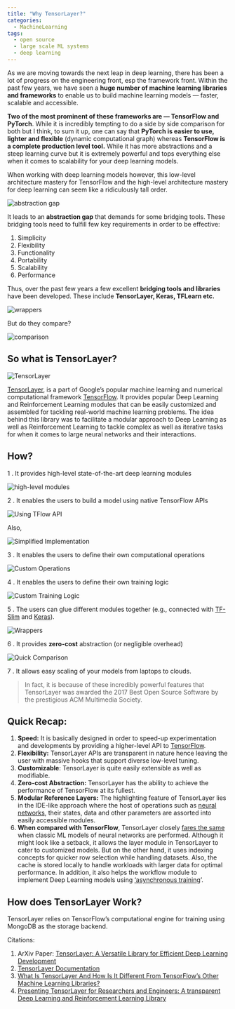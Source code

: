 ```yaml
---
title: "Why TensorLayer?"
categories:
  - MachineLearning
tags:
  - open source
  - large scale ML systems
  - deep learning
---
```

As we are moving towards the next leap in deep learning, there has been a lot of progress on the engineering front, esp the framework front. Within the past few years, we have seen a **huge number of machine learning libraries and frameworks** to enable us to build machine learning models — faster, scalable and accessible.

**Two of the most prominent of these frameworks are — TensorFlow and PyTorch**. While it is incredibly tempting to do a side by side comparison for both but I think, to sum it up, one can say that **PyTorch is easier to use, lighter and flexible** (dynamic computational graph) whereas **TensorFlow is a complete production level tool.** While it has more abstractions and a steep learning curve but it is extremely powerful and tops everything else when it comes to scalability for your deep learning models.

When working with deep learning models however, this low-level architecture mastery for TensorFlow and the high-level architecture mastery for deep learning can seem like a ridiculously tall order.

![abstraction gap](/assets/post-images/why-tensorlayer/1.png)

It leads to an **abstraction gap** that demands for some bridging tools. These bridging tools need to fulfill few key requirements in order to be
effective:

1. Simplicity
2. Flexibility
3. Functionality
4. Portability
5. Scalability
6. Performance

Thus, over the past few years a few excellent **bridging tools and libraries** have been developed. These include **TensorLayer, Keras, TFLearn etc.**

![wrappers](/assets/post-images/why-tensorlayer/2.png)

But do they compare?

![comparison](/assets/post-images/why-tensorlayer/3.png)


## So what is TensorLayer?

![TensorLayer](/assets/post-images/why-tensorlayer/4.png)

[TensorLayer](https://tensorlayer.readthedocs.io/en/latest/), is a part of Google’s popular machine learning and numerical computational framework [TensorFlow](https://www.tensorflow.org/). It provides popular Deep Learning and Reinforcement Learning modules
that can be easily customized and assembled for tackling real-world machine learning problems. The idea behind this library was to facilitate a modular approach to Deep Learning as well as Reinforcement Learning to tackle complex as well as iterative tasks for when it comes to large neural networks and their interactions.

## How?

1 . It provides high-level state-of-the-art deep learning modules

![high-level modules](/assets/post-images/why-tensorlayer/5.png)

2 . It enables the users to build a model using native TensorFlow APIs

![Using TFlow API](/assets/post-images/why-tensorlayer/6.png)

Also,

![Simplified Implementation](/assets/post-images/why-tensorlayer/7.png)

3 . It enables the users to define their own computational operations

![Custom Operations](/assets/post-images/why-tensorlayer/8.png)


4 . It enables the users to define their own training logic

![Custom Training Logic](/assets/post-images/why-tensorlayer/9.png)

5 . The users can glue different modules together (e.g., connected with [TF-Slim](http://tensorlayer.readthedocs.io/en/latest/modules/layers.html#connect-tf-slim) and [Keras](http://tensorlayer.readthedocs.io/en/latest/modules/layers.html#connect-keras)).

![Wrappers](/assets/post-images/why-tensorlayer/10.png)

6 . It provides **zero-cost** abstraction (or negligible overhead)

![Quick Comparison](/assets/post-images/why-tensorlayer/1.png)


7 . It allows easy scaling of your models from laptops to clouds.

> In fact, it is because of these incredibly powerful features that TensorLayer was awarded the 2017 Best Open Source Software by the prestigious ACM Multimedia Society.

## Quick Recap:

1. **Speed:** It is basically designed in order to speed-up experimentation and developments by providing a higher-level API to [TensorFlow](https://www.techleer.com/articles/486-presenting-to-you-the-second-annual-tensorflow-dev-summit-2018/).
2. **Flexibility:** TensorLayer APIs are transparent in nature hence leaving the user with massive hooks that support diverse low-level tuning.
3. **Customizable**: TensorLayer is quite easily extensible as well as modifiable.
4. **Zero-cost Abstraction:** TensorLayer has the ability to achieve the performance of TensorFlow at its fullest.
5. **Modular Reference Layers:** The highlighting feature of TensorLayer lies in the IDE-like approach where the host of operations such as [neural networks](https://analyticsindiamag.com/how-synthetic-gradients-are-used-to-optimise-training-of-large-neural-networks/), their states, data and other parameters are assorted into easily accessible modules.
6. **When compared with TensorFlow**, TensorLayer closely [fares the same](https://arxiv.org/pdf/1707.08551.pdf) when classic ML models of neural networks are performed. Although it might look like a setback, it allows the layer module in TensorLayer to cater to customized models. But on the other hand, it uses indexing concepts for quicker row selection while handling datasets. Also, the cache is stored locally to handle workloads with larger data for optimal performance. In addition, it also helps the workflow module to implement Deep Learning models using [‘asynchronous training](https://www.tensorflow.org/deploy/distributed)’.

## How does TensorLayer Work?

TensorLayer relies on TensorFlow’s computational engine for training using MongoDB as the storage backend.

Citations:

1. ArXiv Paper: [TensorLayer: A Versatile Library for Efficient Deep Learning Development](https://arxiv.org/abs/1707.08551)
2. [TensorLayer Documentation](https://tensorlayer.readthedocs.io/en/latest/index.html)
3. [What Is TensorLayer And How Is It Different From TensorFlow’s Other Machine Learning Libraries?](https://analyticsindiamag.com/what-is-tensorlayer-and-how-is-it-different-from-tensorflows-other-machine-learning-libraries/)
4. [Presenting TensorLayer for Researchers and Engineers: A transparent Deep Learning and Reinforcement Learning Library](https://www.techleer.com/articles/503-presenting-tensorlayer-for-researchers-and-engineers-a-transparent-deep-learning-and-reinforcement-learning-library/)
